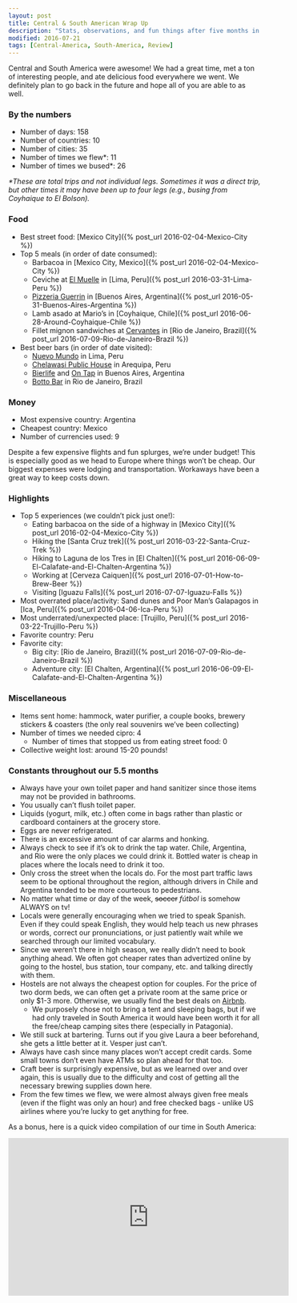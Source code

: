 ```yaml
---
layout: post
title: Central & South American Wrap Up
description: "Stats, observations, and fun things after five months in Central and South America."
modified: 2016-07-21
tags: [Central-America, South-America, Review]
---
```


Central and South America were awesome! We had a great time, met a ton of interesting people, and ate delicious food everywhere we went. We definitely plan to go back in the future and hope all of you are able to as well.

### By the numbers

- Number of days: 158 
- Number of countries: 10
- Number of cities: 35
- Number of times we flew*: 11
- Number of times we bused*: 26  

*\*These are total trips and not individual legs. Sometimes it was a direct trip, but other times it may have been up to four legs (e.g., busing from Coyhaique to El Bolson).*

### Food

- Best street food: [Mexico City]({% post_url 2016-02-04-Mexico-City %}) 
- Top 5 meals (in order of date consumed):
    - Barbacoa in [Mexico City, Mexico]({% post_url 2016-02-04-Mexico-City %}) 
    - Ceviche at [El Muelle](https://www.facebook.com/ElMuelleDeBarranco/?rf=233098383378508) in [Lima, Peru]({% post_url 2016-03-31-Lima-Peru %}) 
    - [Pizzeria Guerrin](http://www.pizzeriaguerrin.com/) in [Buenos Aires, Argentina]({% post_url 2016-05-31-Buenos-Aires-Argentina %}) 
    - Lamb asado at Mario’s in [Coyhaique, Chile]({% post_url 2016-06-28-Around-Coyhaique-Chile %}) 
    - Fillet mignon sandwiches at [Cervantes](http://restaurantecervantes.com.br/) in [Rio de Janeiro, Brazil]({% post_url 2016-07-09-Rio-de-Janeiro-Brazil %}) 
- Best beer bars (in order of date visited): 
    - [Nuevo Mundo](http://www.nuevomundocerveceria.com/) in Lima, Peru
    - [Chelawasi Public House](https://www.facebook.com/Chelawasi/) in Arequipa, Peru
    - [Bierlife](http://www.bierlife.com/) and [On Tap](https://ontap.com.ar/) in Buenos Aires, Argentina
    - [Botto Bar](https://www.facebook.com/BottoBar/) in Rio de Janeiro, Brazil

### Money

- Most expensive country: Argentina
- Cheapest country: Mexico
- Number of currencies used: 9

Despite a few expensive flights and fun splurges, we’re under budget! This is especially good as we head to Europe where things won’t be cheap. Our biggest expenses were lodging and transportation. Workaways have been a great way to keep costs down.

### Highlights

- Top 5 experiences (we couldn’t pick just one!):
    - Eating barbacoa on the side of a highway in [Mexico City]({% post_url 2016-02-04-Mexico-City %}) 
    - Hiking the [Santa Cruz trek]({% post_url 2016-03-22-Santa-Cruz-Trek %}) 
    - Hiking to Laguna de los Tres in [El Chalten]({% post_url 2016-06-09-El-Calafate-and-El-Chalten-Argentina %}) 
    - Working at [Cerveza Caiquen]({% post_url 2016-07-01-How-to-Brew-Beer %}) 
    - Visiting [Iguazu Falls]({% post_url 2016-07-07-Iguazu-Falls %}) 
- Most overrated place/activity: Sand dunes and Poor Man’s Galapagos in [Ica, Peru]({% post_url 2016-04-06-Ica-Peru %})
- Most underrated/unexpected place: [Trujillo, Peru]({% post_url 2016-03-22-Trujillo-Peru %}) 
- Favorite country: Peru
- Favorite city: 
    - Big city: [Rio de Janeiro, Brazil]({% post_url 2016-07-09-Rio-de-Janeiro-Brazil %}) 
    - Adventure city: [El Chalten, Argentina]({% post_url 2016-06-09-El-Calafate-and-El-Chalten-Argentina %}) 

### Miscellaneous

- Items sent home: hammock, water purifier, a couple books, brewery stickers & coasters (the only real souvenirs we’ve been collecting) 
- Number of times we needed cipro: 4 
    - Number of times that stopped us from eating street food: 0
- Collective weight lost: around 15-20 pounds!

### Constants throughout our 5.5 months

- Always have your own toilet paper and hand sanitizer since those items may not be provided in bathrooms.
- You usually can’t flush toilet paper.
- Liquids (yogurt, milk, etc.) often come in bags rather than plastic or cardboard containers at the grocery store. 
- Eggs are never refrigerated.
- There is an excessive amount of car alarms and honking. 
- Always check to see if it’s ok to drink the tap water. Chile, Argentina, and Rio were the only places we could drink it. Bottled water is cheap in places where the locals need to drink it too.
- Only cross the street when the locals do. For the most part traffic laws seem to be optional throughout the region, although drivers in Chile and Argentina tended to be more courteous to pedestrians. 
- No matter what time or day of the week, ~~soccer~~ *fútbol* is somehow ALWAYS on tv!
- Locals were generally encouraging when we tried to speak Spanish. Even if they could speak English, they would help teach us new phrases or words, correct our pronunciations, or just patiently wait while we searched through our limited vocabulary.
- Since we weren’t there in high season, we really didn’t need to book anything ahead. We often got cheaper rates than advertized online by going to the hostel, bus station, tour company, etc. and talking directly with them.
- Hostels are not always the cheapest option for couples. For the price of two dorm beds, we can often get a private room at the same price or only $1-3 more. Otherwise, we usually find the best deals on [Airbnb](www.airbnb.com/c/lauram840). 
    - We purposely chose not to bring a tent and sleeping bags, but if we had only traveled in South America it would have been worth it for all the free/cheap camping sites there (especially in Patagonia).
- We still suck at bartering. Turns out if you give Laura a beer beforehand, she gets a little better at it. Vesper just can’t. 
- Always have cash since many places won’t accept credit cards. Some small towns don’t even have ATMs so plan ahead for that too.
- Craft beer is surprisingly expensive, but as we learned over and over again, this is usually due to the difficulty and cost of getting all the necessary brewing supplies down here.
- From the few times we flew, we were almost always given free meals (even if the flight was only an hour) and free checked bags - unlike US airlines where you’re lucky to get anything for free.

As a bonus, here is a quick video compilation of our time in South America:
<iframe width="560" height="315" src="https://www.youtube.com/embed/P3_q9WsNDFI" frameborder="0" allowfullscreen></iframe>